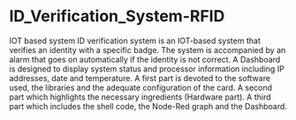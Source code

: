 # ID_Verification_System-RFID
IOT based system
ID verification system is an IOT-based system that verifies an identity with a specific badge. 
The system is accompanied by an alarm that goes on automatically if the identity is not correct. 
A Dashboard is designed to display system status and processor information including IP addresses, date and temperature.
A first part is devoted to the software used, the libraries and the adequate configuration of the card.
A second part which highlights the necessary ingredients (Hardware part). 
A third part which includes the shell code, the Node-Red graph and the Dashboard.
